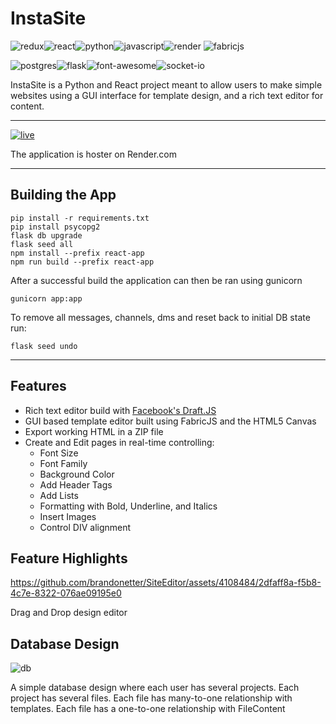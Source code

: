 
# InstaSite

![redux](https://img.shields.io/badge/Redux-593D88?style=for-the-badge&logo=redux&logoColor=whit)![react](https://img.shields.io/badge/React-20232A?style=for-the-badge&logo=react&logoColor=61DAFB)![python](https://img.shields.io/badge/Python-FFD43B?style=for-the-badge&logo=python&logoColor=blue)![javascript](https://img.shields.io/badge/JavaScript-323330?style=for-the-badge&logo=javascript&logoColor=F7DF1E)![render](https://img.shields.io/badge/Render-46E3B7?style=for-the-badge&logo=render&logoColor=white)
![fabricjs](https://shields.io/badge/-FabricJS-orange?style=for-the-badge)

![postgres](https://img.shields.io/badge/PostgreSQL-316192?style=for-the-badge&logo=postgresql&logoColor=white)![flask](https://img.shields.io/badge/Flask-000000?style=for-the-badge&logo=flask&logoColor=white)![font-awesome](https://img.shields.io/badge/Font_Awesome-339AF0?style=for-the-badge&logo=fontawesome&logoColor=white)![socket-io](https://img.shields.io/badge/Socket.io-010101?&style=for-the-badge&logo=Socket.io&logoColor=white)

InstaSite is a Python and React project meant to allow users to make simple websites using a GUI interface for template design, and a rich text editor for content.

---

[![live](https://shields.io/badge/-LIVE%20SITE-brightgreen/?style=for-the-badge)](http://instasite.onrender.com)

The application is hoster on Render.com

---

## Building the App

    pip install -r requirements.txt
    pip install psycopg2
    flask db upgrade
    flask seed all
    npm install --prefix react-app
    npm run build --prefix react-app

After a successful build the application can then be ran using gunicorn

    gunicorn app:app
To remove all messages, channels, dms and reset back to initial DB state run:

    flask seed undo

---

## Features

- Rich text editor build with [Facebook's Draft.JS](https://draftjs.org/)
- GUI based template editor built using FabricJS and the HTML5 Canvas
- Export working HTML in a ZIP file
- Create and Edit pages in real-time controlling:
    -  Font Size
    - Font Family
    - Background Color 
    - Add Header Tags
    - Add Lists
    - Formatting with Bold, Underline, and Italics
    - Insert Images
    - Control DIV alignment

## Feature Highlights



https://github.com/brandonetter/SiteEditor/assets/4108484/2dfaff8a-f5b8-4c7e-8322-076ae09195e0


Drag and Drop design editor


## Database Design 
![db](https://user-images.githubusercontent.com/4108484/233222260-777b5b7e-1e87-4c18-844a-43e05fe423da.png)

A simple database design where each user has several projects. Each project has several files. Each file has many-to-one relationship with templates. Each file has a one-to-one relationship with FileContent





